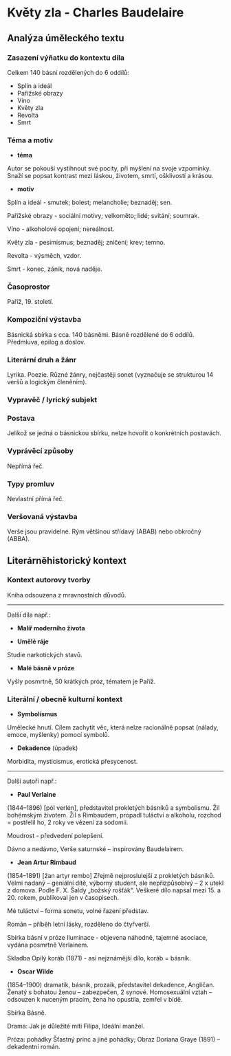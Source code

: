 # Květy zla - Charles Baudelaire

## Analýza úměleckého textu

### Zasazení výňatku do kontextu díla

Celkem 140 básní rozdělených do 6 oddílů:

- Splín a ideál
- Pařížské obrazy
- Víno
- Květy zla
- Revolta
- Smrt

### Téma a motiv

- **téma**

Autor se pokouší vystihnout své pocity, při myšlení na svoje vzpomínky. Snaží se popsat kontrast mezi láskou, životem, smrtí, ošklivostí a krásou.

- **motiv**

Splín a ideál - smutek; bolest; melancholie; beznaděj; sen.

Pařížské obrazy - sociální motivy; velkoměto; lidé; svítání; soumrak.

Víno - alkoholové opojení; nereálnost.

Květy zla - pesimismus; beznaděj; zničení; krev; temno.

Revolta - výsměch, vzdor.

Smrt - konec, zánik, nová naděje.

### Časoprostor

Paříž, 19. století.

### Kompoziční výstavba

Básnická sbírka s cca. 140 básněmi. Básně rozdělené do 6 oddílů. Předmluva, epilog a doslov.

### Literární druh a žánr

Lyrika. Poezie. Různé žánry, nejčastěji sonet (vyznačuje se strukturou 14 veršů a logickým členěním).

### Vypravěč / lyrický subjekt

### Postava

Jelikož se jedná o básnickou sbírku, nelze hovořit o konkrétních postavách.

### Vyprávěcí způsoby

Nepřímá řeč.

### Typy promluv

Nevlastní přímá řeč.

### Veršovaná výstavba

Verše jsou pravidelné. Rým většinou střídavý (ABAB) nebo obkročný (ABBA).

## Literárněhistorický kontext

### Kontext autorovy tvorby

Kniha odsouzena z mravnostních důvodů.

---

Další díla např.:

- **Malíř moderního života**

- **Umělé ráje**

Studie narkotických stavů.

- **Malé básně v próze**

Vyšly posmrtně, 50 krátkých próz, tématem je Paříž.

### Literální / obecně kulturní kontext

- **Symbolismus**

Umělecké hnutí. Cílem zachytit věc, která nelze racionálně popsat (nálady, emoce, myšlenky) pomocí symbolů.

- **Dekadence** (úpadek)

Morbidita, mysticismus, erotická přesycenost.

---

Další autoři např.:

- **Paul Verlaine**

(1844–1896) [pól verlén], představitel prokletých básníků a symbolismu. Žil bohémským životem. Žil s Rimbaudem, propadl tuláctví a alkoholu, rozchod = postřelil ho, 2 roky ve vězení za sodomii.

Moudrost - předvedení polepšení.

Dávno a nedávno, Verše saturnské – inspirovány Baudelairem.

- **Jean Artur Rimbaud**

(1854–1891) [žan artyr rembo] Zřejmě nejproslulejší z prokletých básníků. Velmi nadaný – geniální dítě, výborný student, ale nepřizpůsobivý – 2 x utekl z domova. Podle F. X. Šaldy „božský rošťák“. Veškeré dílo napsal mezi 15. a 20. rokem, publikoval jen v časopisech. 

Mé tuláctví – forma sonetu, volné řazení představ.

Román – příběh letní lásky, rozděleno do čtyřverší.

Sbírka básní v próze Iluminace - objevena náhodně, tajemné asociace, vydána posmrtně Verlainem.

Skladba Opilý koráb (1871) - asi nejznámější dílo, koráb = básník.

- **Oscar Wilde**

(1854–1900) dramatik, básník, prozaik, představitel dekadence, Angličan. Ženatý s bohatou ženou – zabezpečen, 2 synové. Homosexuální vztah – odsouzen k nuceným pracím, žena ho opustila, zemřel v bídě. 

Sbírka Básně. 

Drama: Jak je důležité míti Filipa, Ideální manžel.

Próza: pohádky Šťastný princ a jiné pohádky; Obraz Doriana Graye (1891) – dekadentní román.
